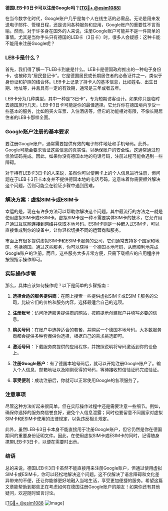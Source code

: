 **德国LEB卡3日卡可以注册Google吗？[[TG💪+ @esim1088](https://t.me/s/esim1088)]**

在当今数字化时代，Google账户几乎是每个人在线生活的必需品。无论是用来发送电子邮件、管理日程，还是访问各种服务和应用，Google账户的重要性不言而喻。然而，对于许多身在国外的人来说，注册Google账户可能并不是一件简单的事情。尤其是当你手头只有德国的LEB卡（3日卡）时，很多人会疑惑：这种卡能不能用来注册Google呢？

### LEB卡是什么？

首先，我们得了解一下LEB卡到底是什么。LEB卡是德国政府推出的一种电子身份卡，也被称为“居民登记卡”。它是德国居民或长期居住者的必备证件之一，类似于身份证和护照的结合体。LEB卡上记录了持卡人的基本信息，比如姓名、出生日期、地址等，并且具有一定的有效期，通常是三年或者五年。

LEB卡分为几种类型，其中一种是“3日卡”，专为短期访客设计。如果你只是临时去德国旅行几天，LEB卡3日卡可能是你的最佳选择。它允许你在德国境内享受一些基本的服务，比如购买火车票、入住酒店等，但它的功能相对有限，不像长期居住者的LEB卡那样全面。

### Google账户注册的基本要求

要注册Google账户，通常需要提供有效的电子邮件地址和手机号码。此外，Google可能会要求验证这些信息的真实性，以确保账户的安全性。这通常通过短信验证码完成。因此，如果你没有德国本地的电话号码，注册过程可能会遇到一些障碍。

对于持有LEB卡3日卡的人来说，虽然你可以使用卡上的个人信息进行注册，但问题在于LEB卡3日卡本身并不提供德国本地的电话号码。这意味着你需要额外解决这个问题，否则可能会在验证步骤中遇到困难。

### 解决方案：虚拟SIM卡或ESIM卡

幸运的是，现在有许多方法可以帮助你解决这个问题。其中最流行的方法之一就是使用虚拟SIM卡或ESIM卡。虚拟SIM卡是一种不需要实体SIM卡的技术，它允许用户通过互联网连接到网络并获取本地号码。ESIM卡则是一种嵌入式SIM卡，可以直接集成到你的设备中，让你轻松切换不同的运营商和服务。

市面上有很多提供虚拟SIM卡和ESIM卡服务的公司，它们通常支持多个国家和地区，包括德国。通过这些服务，你可以获得一个德国本地号码，从而顺利地完成Google账户的注册。而且，这些服务大多非常方便，只需下载相应的应用程序并按照指示操作即可。

### 实际操作步骤

那么，具体应该如何操作呢？以下是简单的步骤指南：

1. **选择合适的服务提供商**：在网上搜索一些提供虚拟SIM卡或ESIM卡服务的公司，比较它们的价格和服务内容，选择最适合自己的选项。
   
2. **注册账号**：访问所选服务提供商的网站，按照提示创建账户并填写必要的信息。

3. **购买号码**：在账户中选择适合的套餐，并购买一个德国本地号码。大多数服务商都会提供多种套餐供你选择，根据自己的需求挑选即可。

4. **激活号码**：下载服务商提供的应用程序，并按照说明将号码激活到你的设备上。

5. **注册Google账户**：有了德国本地号码后，就可以开始注册Google账户了。输入个人信息、邮箱地址以及刚刚获得的号码，等待接收短信验证码完成验证。

6. **享受便利**：成功注册后，你就可以正常使用Google的各项服务了。

### 注意事项

尽管这种方法听起来很简单，但在实际操作过程中还是需要注意一些细节。例如，确保你选择的服务商信誉良好，避免个人信息泄露；同时也要留意不同国家对虚拟SIM卡和ESIM卡使用的法律规定，以免违反相关规定。

此外，虽然LEB卡3日卡本身不能直接用于注册Google账户，但它仍然是你在德国期间的重要身份证明文件。因此，在使用虚拟SIM卡或ESIM卡的同时，记得随身携带LEB卡3日卡，以便在需要时出示。

### 结语

总的来说，德国LEB卡3日卡虽然不能直接用来注册Google账户，但通过使用虚拟SIM卡或ESIM卡，你可以轻松地解决这个问题。这不仅解决了语言障碍和文化差异带来的不便，还让你能够更好地融入当地生活，享受更加便捷的服务。希望这篇文章能帮助到那些正在考虑如何在德国注册Google账户的朋友！如果你还有其他疑问，欢迎随时留言讨论。

[[TG💪+ @esim1088](https://t.me/s/esim1088) ![Image](https://i.postimg.cc/4NQfJmqS/Snipaste-2025-05-13-00-14-12.png)]